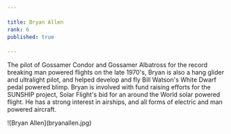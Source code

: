 ```yaml
---

title: Bryan Allen
rank: 6
published: true

---
```

The pilot of Gossamer Condor and Gossamer Albatross for the record breaking man powered flights on the late 1970's, Bryan is also a hang glider and ultralight pilot, and helped develop and fly Bill Watson's White Dwarf pedal powered blimp. Bryan is involved with fund raising efforts for the SUNSHIP project, Solar Flight's bid for an around the World solar powered flight.  He has a strong interest in airships, and all forms of electric and man powered aircraft.
 

<div>
![Bryan Allen](bryanallen.jpg)
</div>

